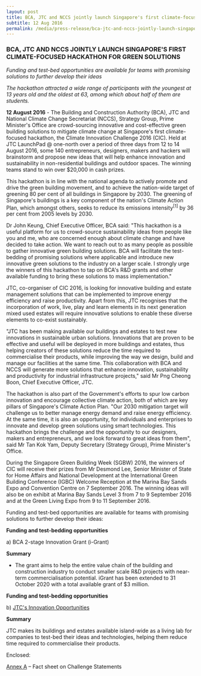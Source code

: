 ```yaml
---
layout: post
title: BCA, JTC and NCCS jointly launch Singapore's first climate-focused hackathon for green solutions
subtitle: 12 Aug 2016
permalink: /media/press-release/bca-jtc-and-nccs-jointly-launch-singapores-first-climate-focused-hackathon-for-green-solutions
---
```


### BCA, JTC AND NCCS JOINTLY LAUNCH SINGAPORE'S FIRST CLIMATE-FOCUSED HACKATHON FOR GREEN SOLUTIONS

*Funding and test-bed opportunities are available for teams with promising solutions to further develop their ideas*

*The hackathon attracted a wide range of participants with the youngest at 13 years old and the oldest at 63, among which about half of them are students.*

**12 August 2016** - The Building and Construction Authority (BCA), JTC and National Climate Change Secretariat (NCCS), Strategy Group, Prime Minister's Office are crowd-sourcing innovative and cost-effective green building solutions to mitigate climate change at Singapore's first climate-focused hackathon, the Climate Innovation Challenge 2016 (CIC). Held at JTC LaunchPad @ one-north over a period of three days from 12 to 14 August 2016, some 140 entrepreneurs, designers, makers and hackers will brainstorm and propose new ideas that will help enhance innovation and sustainability in non-residential buildings and outdoor spaces. The winning teams stand to win over $20,000 in cash prizes.

This hackathon is in line with the national agenda to actively promote and drive the green building movement, and to achieve the nation-wide target of greening 80 per cent of all buildings in Singapore by 2030. The greening of Singapore's buildings is a key component of the nation's Climate Action Plan, which amongst others, seeks to reduce its emissions intensity<sup>[1]</sup> by 36 per cent from 2005 levels by 2030.

Dr John Keung, Chief Executive Officer, BCA said: "This hackathon is a useful platform for us to crowd-source sustainability ideas from people like you and me, who are concerned enough about climate change and have decided to take action. We want to reach out to as many people as possible to gather innovative green building solutions. BCA will facilitate the test-bedding of promising solutions where applicable and introduce new innovative green solutions to the industry on a larger scale. I strongly urge the winners of this hackathon to tap on BCA's R&D grants and other available funding to bring these solutions to mass implementation."

JTC, co-organiser of CIC 2016, is looking for innovative building and estate management solutions that can be implemented to improve energy efficiency and raise productivity. Apart from this, JTC recognises that the incorporation of work, live, play and learn elements in its next generation mixed used estates will require innovative solutions to enable these diverse elements to co-exist sustainably.

"JTC has been making available our buildings and estates to test new innovations in sustainable urban solutions. Innovations that are proven to be effective and useful will be deployed in more buildings and estates, thus helping creators of these solutions reduce the time required to commercialise their products, while improving the way we design, build and manage our facilities at the same time. This collaboration with BCA and NCCS will generate more solutions that enhance innovation, sustainability and productivity for industrial infrastructure projects," said Mr Png Cheong Boon, Chief Executive Officer, JTC.

The hackathon is also part of the Government's efforts to spur low carbon innovation and encourage collective climate action, both of which are key pillars of Singapore's Climate Action Plan. "Our 2030 mitigation target will challenge us to better manage energy demand and raise energy efficiency. At the same time, it is also an opportunity, for individuals and enterprises to innovate and develop green solutions using smart technologies. This hackathon brings the challenge and the opportunity to our designers, makers and entrepreneurs, and we look forward to great ideas from them", said Mr Tan Kok Yam, Deputy Secretary (Strategy Group), Prime Minister's Office.

During the Singapore Green Building Week (SGBW) 2016, the winners of CIC will receive their prizes from Mr Desmond Lee, Senior Minister of State for Home Affairs and National Development at the International Green Building Conference (IGBC) Welcome Reception at the Marina Bay Sands Expo and Convention Centre on 7 September 2016. The winning ideas will also be on exhibit at Marina Bay Sands Level 3 from 7 to 9 September 2016 and at the Green Living Expo from 9 to 11 September 2016.

Funding and test-bed opportunities are available for teams with promising solutions to further develop their ideas:

**Funding and test-bedding opportunities**

a) BCA 2-stage Innovation Grant (i-Grant)

**Summary**

* The grant aims to help the entire value chain of the building and construction industry to conduct smaller scale R&D projects with near-term commercialisation potential. iGrant has been extended to 31 October 2020 with a total available grant of $3 million.

**Funding and test-bedding opportunities**

b) [<a href="https://www.jtc.gov.sg/infra-estate-solutions/Pages/open-innovation-call.aspx" target="_blank">JTC's Innovation Opportunities</a>](https://www.jtc.gov.sg/infra-estate-solutions/Pages/open-innovation-call.aspx)

**Summary**

JTC makes its buildings and estates available island-wide as a living lab for companies to test-bed their ideas and technologies, helping them reduce time required to commercialise their products.

Enclosed:

[<a href="/files/docs/default-source/news-documents/press_cic_annexa.pdf" target="_blank">Annex A</a>](/files/docs/default-source/news-documents/press_cic_annexa.pdf) – Fact sheet on Challenge Statements

